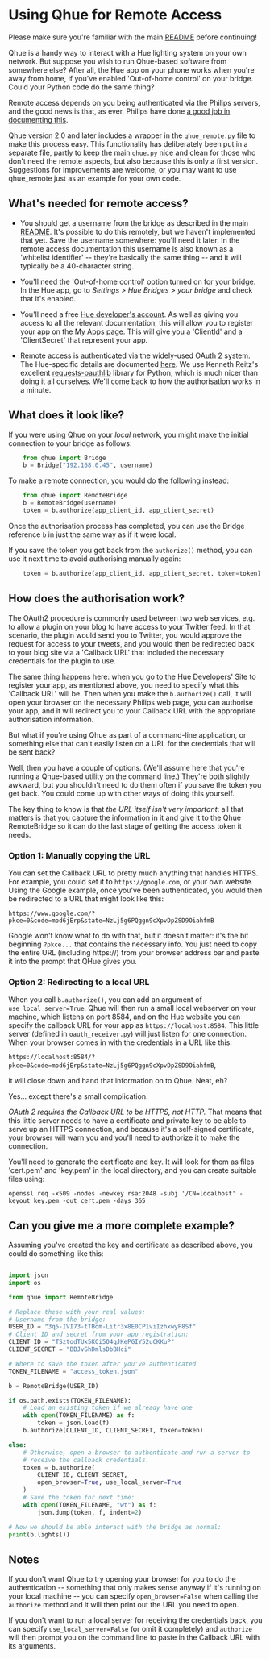 # Using Qhue for Remote Access

Please make sure you're familiar with the main [README](README.md) before continuing!

Qhue is a handy way to interact with a Hue lighting system on your own network.  But suppose you wish to run Qhue-based software from somewhere else?  After all, the Hue app on your phone works when you're away from home, if you've enabled 'Out-of-home control' on your bridge.  Could your Python code do the same thing?

Remote access depends on you being authenticated via the Philips servers, and the good news is that, as ever, Philips have done [a good job in documenting this](https://developers.meethue.com/develop/hue-api/remote-api-quick-start-guide/).

Qhue version 2.0 and later includes a wrapper in the `qhue_remote.py` file to make this process easy.  This functionality has  deliberately been put in a separate file, partly to keep the main `qhue.py` nice and clean for those who don't need the remote aspects, but also because this is only a first version. Suggestions for improvements are welcome, or you may want to use qhue_remote just as an example for your own code.


## What's needed for remote access?

* You should get a username from the bridge as described in the main [README](README.md).  It's possible to do this remotely, but we haven't implemented that yet.  Save the username somewhere: you'll need it later.  In the remote access documentation this username is also known as a 'whitelist identifier' -- they're basically the same thing -- and it will typically be a 40-character string.

* You'll need the 'Out-of-home control' option turned on for your bridge.  In the Hue app, go to *Settings > Hue Bridges > your bridge* and check that it's enabled.

* You'll need a free [Hue developer's account](https://developers.meethue.com). As well as giving you access to all the relevant documentation,  this will allow you to register your app on the [My Apps page](https://developers.meethue.com/my-apps/).  This will give you a 'ClientId' and a 'ClientSecret' that represent your app.

* Remote access is authenticated via the widely-used OAuth 2 system.  The Hue-specific details are documented [here](https://developers.meethue.com/develop/hue-api/remote-authentication-oauth/).  We use Kenneth Reitz's excellent [requests-oauthlib](https://requests-oauthlib.readthedocs.io) library for Python, which is much nicer than doing it all ourselves.  We'll come back to how the authorisation works in a minute.

## What does it look like?

If you were using Qhue on your *local* network, you might make the initial connection to your bridge as follows:

```python
    from qhue import Bridge
    b = Bridge("192.168.0.45", username)
```

To make a remote connection, you would do the following instead:

```python
    from qhue import RemoteBridge
    b = RemoteBridge(username)
    token = b.authorize(app_client_id, app_client_secret)
```

Once the authorisation process has completed, you can use the Bridge reference `b` in just the same way as if it were local.

If you save the token you got back from the `authorize()` method, you can use it next time to avoid authorising manually again:

```python
    token = b.authorize(app_client_id, app_client_secret, token=token)
```

## How does the authorisation work?

The OAuth2 procedure is commonly used between two web services, e.g. to allow a plugin on your blog to have access to your Twitter feed.  In that scenario, the plugin would send you to Twitter,  you would approve the request for access to your tweets, and you would then be redirected back to your blog site via a 'Callback URL' that included the necessary credentials for the plugin to use.

The same thing happens here: when you go to the Hue Developers' Site to register your app, as mentioned above, you need to specify what this 'Callback URL' will be.   Then when you make the `b.authorize()` call, it will open your browser on the necessary Philips web page, you can authorise your app, and it will redirect you to your Callback URL with the appropriate authorisation information.

But what if you're using Qhue as part of a command-line application, or something else that can't easily listen on a URL for the credentials that will be sent back?

Well, then you have a couple of options.  (We'll assume here that you're running a Qhue-based utility on the command line.)  They're both slightly awkward, but you shouldn't need to do them often if you save the token you get back.  You could come up with other ways of doing this yourself.

The key thing to know is that *the URL itself isn't very important*: all that matters is that you capture the information in it and give it to the Qhue RemoteBridge so it can do the last stage of getting the access token it needs.


### Option 1: Manually copying the URL

You can set the Callback URL to pretty much anything that handles HTTPS.  For example, you could set it to `https://google.com`, or your own website. Using the Google example, once you've been authenticated, you would then be redirected to a URL that might look like this:

`https://www.google.com/?pkce=0&code=mod6jErp&state=NzLj5g6PQggn9cXpvDpZSD9OiahfmB`

Google won't know what to do with that, but it doesn't matter:  it's the bit beginning `?pkce...` that contains the necessary info.  You just need to copy the entire URL (including https://) from your browser address bar and paste it into the prompt that QHue gives you.


### Option 2: Redirecting to a local URL

When you call `b.authorize()`, you can add an argument of `use_local_server=True`.  Qhue will then run a small local webserver on your machine, which listens on port 8584, and on the Hue website you can specify the callback URL for your app as `https://localhost:8584`.  This little server (defined in `oauth_receiver.py`) will just listen for one connection.  When your browser comes in with the credentials in a URL like this:

`https://localhost:8584/?pkce=0&code=mod6jErp&state=NzLj5g6PQggn9cXpvDpZSD9OiahfmB`,

it will close down and hand that information on to Qhue.  Neat, eh?

Yes... except there's a small complication.

*OAuth 2 requires the Callback URL to be HTTPS, not HTTP.*  That means that this little server needs to have a certificate and private key to be able to serve up an HTTPS connection, and because it's a self-signed certificate, your browser will warn you and you'll need to authorize it to make the connection.

You'll need to generate the certificate and key.  It will look for them as files 'cert.pem' and 'key.pem' in the local directory, and you can create suitable files using:

```
openssl req -x509 -nodes -newkey rsa:2048 -subj '/CN=localhost' -keyout key.pem -out cert.pem -days 365
```


## Can you give me a more complete example?

Assuming you've created the key and certificate as described above, you could do something like this:

```python

import json
import os

from qhue import RemoteBridge

# Replace these with your real values:
# Username from the bridge:
USER_ID = "3q5-IVI73-tTBom-Litr3x8E0CP1viIzhxwyP8Sf"
# Client ID and secret from your app registration:
CLIENT_ID = "TSztodTUx5KCi5O4qJKePGIY52uCKKuP"
CLIENT_SECRET = "BBJvGhDmlsDbBHci"

# Where to save the token after you've authenticated
TOKEN_FILENAME = "access_token.json"

b = RemoteBridge(USER_ID)

if os.path.exists(TOKEN_FILENAME):
    # Load an existing token if we already have one
    with open(TOKEN_FILENAME) as f:
        token = json.load(f)
    b.authorize(CLIENT_ID, CLIENT_SECRET, token=token)

else:
    # Otherwise, open a browser to authenticate and run a server to
    # receive the callback credentials.
    token = b.authorize(
        CLIENT_ID, CLIENT_SECRET,
        open_browser=True, use_local_server=True
    )
    # Save the token for next time:
    with open(TOKEN_FILENAME, "wt") as f:
        json.dump(token, f, indent=2)

# Now we should be able interact with the bridge as normal:
print(b.lights())

```

## Notes

If you don't want Qhue to try opening your browser for you to do the authentication -- something that only makes sense anyway if it's running on your local machine -- you can specify `open_browser=False` when calling the `authorize` method and it will then print out the URL you need to open.

If you don't want to run a local server for receiving the credentials back, you can specify `use_local_server=False` (or omit it completely) and `authorize` will then prompt you on the command line to paste in the Callback URL with its arguments.

